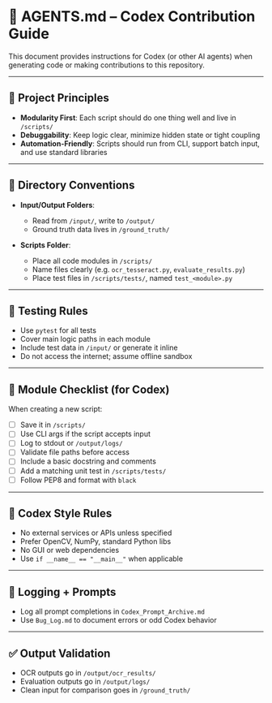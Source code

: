 # 🤖 AGENTS.md – Codex Contribution Guide

This document provides instructions for Codex (or other AI agents) when generating code or making contributions to this repository.

---

## 🧱 Project Principles

- **Modularity First**: Each script should do one thing well and live in `/scripts/`
- **Debuggability**: Keep logic clear, minimize hidden state or tight coupling
- **Automation-Friendly**: Scripts should run from CLI, support batch input, and use standard libraries

---

## 📂 Directory Conventions

- **Input/Output Folders**:
  - Read from `/input/`, write to `/output/`
  - Ground truth data lives in `/ground_truth/`

- **Scripts Folder**:
  - Place all code modules in `/scripts/`
  - Name files clearly (e.g. `ocr_tesseract.py`, `evaluate_results.py`)
  - Place test files in `/scripts/tests/`, named `test_<module>.py`

---

## 🔬 Testing Rules

- Use `pytest` for all tests
- Cover main logic paths in each module
- Include test data in `/input/` or generate it inline
- Do not access the internet; assume offline sandbox

---

## 🧪 Module Checklist (for Codex)

When creating a new script:
- [ ] Save it in `/scripts/`
- [ ] Use CLI args if the script accepts input
- [ ] Log to stdout or `/output/logs/`
- [ ] Validate file paths before access
- [ ] Include a basic docstring and comments
- [ ] Add a matching unit test in `/scripts/tests/`
- [ ] Follow PEP8 and format with `black`

---

## 📎 Codex Style Rules

- No external services or APIs unless specified
- Prefer OpenCV, NumPy, standard Python libs
- No GUI or web dependencies
- Use `if __name__ == "__main__"` when applicable

---

## 🧾 Logging + Prompts

- Log all prompt completions in `Codex_Prompt_Archive.md`
- Use `Bug_Log.md` to document errors or odd Codex behavior

---

## ✅ Output Validation

- OCR outputs go in `/output/ocr_results/`
- Evaluation outputs go in `/output/logs/`
- Clean input for comparison goes in `/ground_truth/`

